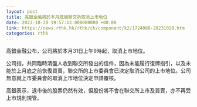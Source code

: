```yaml
---
layout: post
title: 高銀金融將於本月底被聯交所取消上市地位
date: 2023-10-20 19:57:13.000000000 +08:00
link: https://news.rthk.hk/rthk/ch/component/k2/1724088-20231020.htm
categories: rthk
---
```


高銀金融公布，公司將於本月31日上午9時起，取消上市地位。

公司指，共同臨時清盤人收到聯交所發出的信件，因為未能履行復牌指引，以及未能於上月底之前恢復買賣，聯交所的上市委員會已決定取消公司的上市地位。公司無意就上市委員會的取消上市地位決定申請覆核。

高銀表示，退市後的股票仍然有效，但股份將不會在聯交所上市及買賣，亦不再受上市規則規管。
